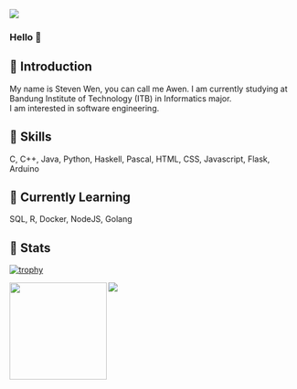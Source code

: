 ![](https://komarev.com/ghpvc/?username=StevenWen81&color=brightgreen)

### Hello 👋
## 💬 Introduction
My name is Steven Wen, you can call me Awen. I am currently studying at Bandung Institute of Technology (ITB) in Informatics major. 
<br/>
I am interested in software engineering.

## 🌱 Skills
C, C++, Java, Python, Haskell, Pascal, HTML, CSS, Javascript, Flask, Arduino

## 🔭 Currently Learning
SQL, R, Docker, NodeJS, Golang

## 🦾 Stats
[![trophy](https://github-profile-trophy.vercel.app/?username=StevenWen81&margin-w=15&column=7&theme=darkhub)](https://github.com/ryo-ma/github-profile-trophy)

<div>
  <img height="170" align="left" src="https://github-readme-stats.vercel.app/api?username=StevenWen81&count_private=true&include_all_commits=true" />
  <img src="https://github-readme-stats.vercel.app/api/top-langs/?username=StevenWen81&layout=compact" />
</div>

<!--
**StevenWen81/StevenWen81** is a ✨ _special_ ✨ repository because its `README.md` (this file) appears on your GitHub profile.

Here are some ideas to get you started:

- 🔭 I’m currently working on ...
- 🌱 I’m currently learning ...
- 👯 I’m looking to collaborate on ...
- 🤔 I’m looking for help with ...
- 💬 Ask me about ...
- 📫 How to reach me: ...
- 😄 Pronouns: ...
- ⚡ Fun fact: ...🦾🧠
-->
